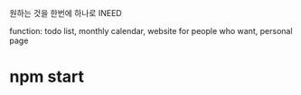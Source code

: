 원하는 것을 한번에 하나로 INEED

function: todo list, monthly calendar, website for people who want, personal page



# npm start
